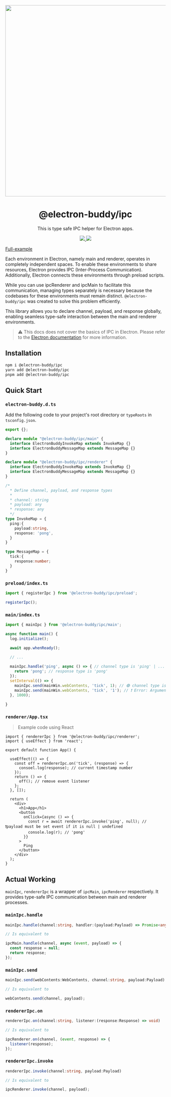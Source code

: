 <p align="center">
  <img width="600" src="https://github.com/livemehere/electron-buddy/blob/master/docs/img/electron-buddy-vite-plugin.jpg?raw=true">
</p>
<div align="center">
  <h1>@electron-buddy/ipc</h1>
</div>

<p align="center">
    This is type safe IPC helper for Electron apps. 
</p>

<p align="center">
  <a href="https://www.npmjs.com/package/@electron-buddy/ipc">
    <img src="https://img.shields.io/npm/v/@electron-buddy/ipc.svg">
  </a>
  <a href="https://npmjs.com/package/@electron-buddy/ipc">
    <img src="https://img.shields.io/npm/dm/@electron-buddy/ipc.svg">
  </a>
</p>

[Full-example](https://github.com/livemehere/electron-buddy/tree/master/packages/playground)

Each environment in Electron, namely main and renderer, operates in completely independent spaces. To enable these environments to share resources, Electron provides IPC (Inter-Process Communication). Additionally, Electron connects these environments through preload scripts.

While you can use ipcRenderer and ipcMain to facilitate this communication, managing types separately is necessary because the codebases for these environments must remain distinct. `@electron-buddy/ipc` was created to solve this problem efficiently.

This library allows you to declare channel, payload, and response globally, enabling seamless type-safe interaction between the main and renderer environments.

> ⚠️ This docs does not cover the basics of IPC in Electron. Please refer to the [Electron documentation](https://www.electronjs.org/docs/api/ipc-main) for more information.

## Installation

```bash
npm i @electron-buddy/ipc
yarn add @electron-buddy/ipc
pnpm add @electron-buddy/ipc
```

## Quick Start

### `electron-buddy.d.ts`

Add the following code to your project's root directory or `typeRoots` in `tsconfig.json`.

```ts
export {};

declare module "@electron-buddy/ipc/main" {
  interface ElectronBuddyInvokeMap extends InvokeMap {}
  interface ElectronBuddyMessageMap extends MessageMap {}
}

declare module "@electron-buddy/ipc/renderer" {
  interface ElectronBuddyInvokeMap extends InvokeMap {}
  interface ElectronBuddyMessageMap extends MessageMap {}
}

/* 
  * Define channel, payload, and response types
  * 
  * channel: string
  * payload: any
  * response: any
  */
type InvokeMap = {
  ping:{
    payload:string,
    response: 'pong',
  }
}

type MessageMap = {
  tick:{
    response:number;
  }
}

```

### `preload/index.ts`

```ts
import { registerIpc } from '@electron-buddy/ipc/preload';

registerIpc();
```

### `main/index.ts`

```ts
import { mainIpc } from '@electron-buddy/ipc/main';

async function main() {
  log.initialize();

  await app.whenReady();

  // ...
  
  mainIpc.handle('ping', async () => { // channel type is 'ping' | ...
    return 'pong'; // response type is 'pong'
  });
  setInterval(() => {
    mainIpc.send(mainWin.webContents, 'tick', 1); // 🟢 channel type is 'tick' | ..., payload type is number
    mainIpc.send(mainWin.webContents, 'tick', '1'); // ❗️ Error: Argument of type 'string' is not assignable to parameter of type 'number'
  }, 1000);
  
}
```

### `renderer/App.tsx`

> Example code using React

```tsx
import { rendererIpc } from '@electron-buddy/ipc/renderer';
import { useEffect } from 'react';

export default function App() {
  
  useEffect(() => {
    const off = rendererIpc.on('tick', (response) => {
      consoel.log(response); // current timestamp number
    });
    return () => {
      off(); // remove event listener
    };
  }, []);
  
  return (
    <div>
      <h1>App</h1>
      <button
        onClick={async () => {
          const r = await rendererIpc.invoke('ping', null); // ❗️payload must be set event if it is null | undefined
          console.log(r); // 'pong'
        }}
      >
        Ping
      </button>
    </div>
  );
}

```

## Actual Working

`mainIpc`, `rendererIpc` is a wrapper of `ipcMain`, `ipcRenderer` respectively. It provides type-safe IPC communication between main and renderer processes.

### `mainIpc.handle`

```ts
mainIpc.handle(channel:string, handler:(payload:Payload) => Promise<any>)

// Is equivalent to 

ipcMain.handle(channel, async (event, payload) => {
  const response = null;
  return response;
});
```

### `mainIpc.send`

```ts
mainIpc.send(webContents:WebContents, channel:string, payload:Payload)

// Is equivalent to

webContents.send(channel, payload);
```

### `rendererIpc.on`

```ts
rendererIpc.on(channel:string, listener:(response:Response) => void)

// Is equivalent to

ipcRenderer.on(channel, (event, response) => {
  listener(response);
});
```

### `rendererIpc.invoke`

```ts
rendererIpc.invoke(channel:string, payload:Payload)

// Is equivalent to

ipcRenderer.invoke(channel, payload);
```
